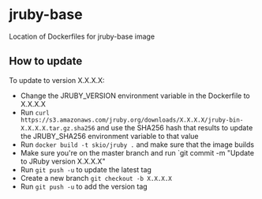 # jruby-base
Location of Dockerfiles for jruby-base image

## How to update
To update to version X.X.X.X:
- Change the JRUBY_VERSION environment variable in the Dockerfile to X.X.X.X
- Run `curl https://s3.amazonaws.com/jruby.org/downloads/X.X.X.X/jruby-bin-X.X.X.X.tar.gz.sha256`
  and use the SHA256 hash that results to update the JRUBY_SHA256 environment
  variable to that value
- Run `docker build -t skio/jruby .` and make sure that the image builds
- Make sure you're on the master branch and run
  `git commit -m "Update to JRuby version X.X.X.X"
- Run `git push -u` to update the latest tag
- Create a new branch `git checkout -b X.X.X.X`
- Run `git push -u` to add the version tag